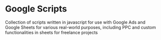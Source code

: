 # Google Scripts
Collection of scripts written in javascript for use with Google Ads and Google Sheets for various real-world purposes, including PPC and custom functionalities in sheets for freelance projects
